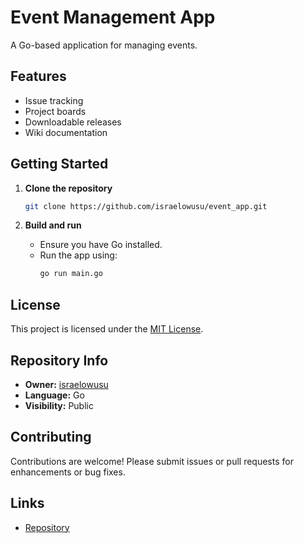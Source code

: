 # Event Management App

A Go-based application for managing events.

## Features

- Issue tracking
- Project boards
- Downloadable releases
- Wiki documentation

## Getting Started

1. **Clone the repository**
   ```sh
   git clone https://github.com/israelowusu/event_app.git
   ```

2. **Build and run**
   - Ensure you have Go installed.
   - Run the app using:
     ```sh
     go run main.go
     ```

## License

This project is licensed under the [MIT License](LICENSE).

## Repository Info

- **Owner:** [israelowusu](https://github.com/israelowusu)
- **Language:** Go
- **Visibility:** Public

## Contributing

Contributions are welcome! Please submit issues or pull requests for enhancements or bug fixes.

## Links

- [Repository](https://github.com/israelowusu/event_app)
